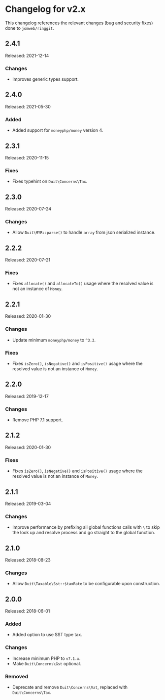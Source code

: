 # Changelog for v2.x

This changelog references the relevant changes (bug and security fixes) done to `jomweb/ringgit`.

## 2.4.1

Released: 2021-12-14

### Changes

* Improves generic types support.

## 2.4.0

Released: 2021-05-30

### Added

* Added support for `moneyphp/money` version 4.

## 2.3.1

Released: 2020-11-15

### Fixes

* Fixes typehint on `Duit\Concerns\Tax`.

## 2.3.0

Released: 2020-07-24

### Changes

* Allow `Duit\MYR::parse()` to handle `array` from json serialized instance.

## 2.2.2

Released: 2020-07-21

### Fixes

* Fixes `allocate()` and `allocateTo()` usage where the resolved value is not an instance of `Money`.

## 2.2.1

Released: 2020-01-30

### Changes

* Update minimum `moneyphp/money` to `^3.3`.

### Fixes

* Fixes `isZero()`, `isNegative()` and `isPositive()` usage where the resolved value is not an instance of `Money`.

## 2.2.0

Released: 2019-12-17

### Changes

* Remove PHP 7.1 support.

## 2.1.2

Released: 2020-01-30

### Fixes

* Fixes `isZero()`, `isNegative()` and `isPositive()` usage where the resolved value is not an instance of `Money`.

## 2.1.1

Released: 2019-03-04

### Changes

* Improve performance by prefixing all global functions calls with `\` to skip the look up and resolve process and go straight to the global function.

## 2.1.0

Released: 2018-08-23

### Changes

* Allow `Duit\Taxable\Sst::$taxRate` to be configurable upon construction.

## 2.0.0

Released: 2018-06-01

### Added

* Added option to use SST type tax.

### Changes

* Increase minimum PHP to `v7.1.x`.
* Make `Duit\Concerns\Gst` optional.

### Removed

* Deprecate and remove `Duit\Concerns\Vat`, replaced with `Duit\Concerns\Tax`.
